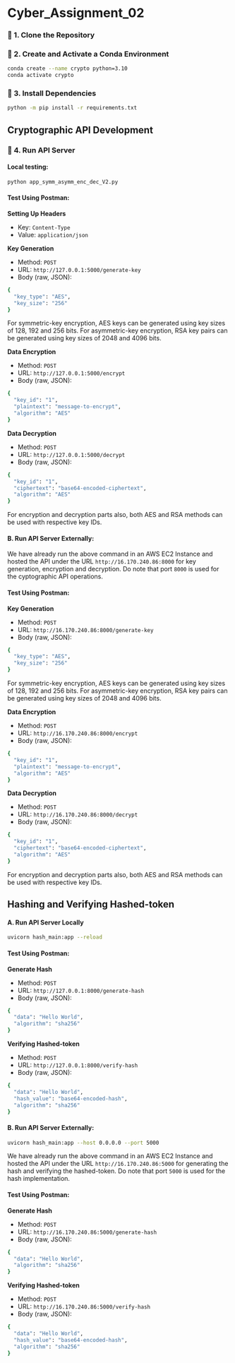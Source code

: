 # Cyber_Assignment_02

### 🔹 1. Clone the Repository

### 🔹 2. Create and Activate a Conda Environment
```bash
conda create --name crypto python=3.10
conda activate crypto
```

### 🔹 3. Install Dependencies
```bash
python -m pip install -r requirements.txt
```

## Cryptographic API Development

### 🔹 4. Run API Server
#### Local testing:
```bash
python app_symm_asymm_enc_dec_V2.py
```
#### **Test Using Postman**:

**Setting Up Headers**
* Key: ```Content-Type```
* Value: ```application/json```
  
**Key Generation**
* Method: ```POST```
* URL: ```http://127.0.0.1:5000/generate-key```
* Body (raw, JSON):
```bash
{
  "key_type": "AES",
  "key_size": "256"
}
```
For symmetric-key encryption, AES keys can be generated using key sizes of 128, 192 and 256 bits. For asymmetric-key encryption, RSA key pairs can be generated using key sizes of 2048 and 4096 bits.

**Data Encryption**
* Method: ```POST```
* URL: ```http://127.0.0.1:5000/encrypt```
* Body (raw, JSON):
```bash
{
  "key_id": "1",
  "plaintext": "message-to-encrypt",
  "algorithm": "AES"
}
```

**Data Decryption**
* Method: ```POST```
* URL: ```http://127.0.0.1:5000/decrypt```
* Body (raw, JSON):
```bash
{
  "key_id": "1",
  "ciphertext": "base64-encoded-ciphertext",
  "algorithm": "AES"
}
```
For encryption and decryption parts also, both AES and RSA methods can be used with respective key IDs.

#### **B. Run API Server Externally**:
We have already run the above command in an AWS EC2 Instance and hosted the API under the URL ```http://16.170.240.86:8000``` for key generation, encryption and decryption. Do note that port `8000` is used for the cyptographic API operations. 

#### **Test Using Postman**:

**Key Generation**
* Method: ```POST```
* URL: ```http://16.170.240.86:8000/generate-key```
* Body (raw, JSON):
```bash
{
  "key_type": "AES",
  "key_size": "256"
}
```
For symmetric-key encryption, AES keys can be generated using key sizes of 128, 192 and 256 bits. For asymmetric-key encryption, RSA key pairs can be generated using key sizes of 2048 and 4096 bits.

**Data Encryption**
* Method: ```POST```
* URL: ```http://16.170.240.86:8000/encrypt```
* Body (raw, JSON):
```bash
{
  "key_id": "1",
  "plaintext": "message-to-encrypt",
  "algorithm": "AES"
}
```

**Data Decryption**
* Method: ```POST```
* URL: ```http://16.170.240.86:8000/decrypt```
* Body (raw, JSON):
```bash
{
  "key_id": "1",
  "ciphertext": "base64-encoded-ciphertext",
  "algorithm": "AES"
}
```
For encryption and decryption parts also, both AES and RSA methods can be used with respective key IDs.

## Hashing and Verifying Hashed-token

#### **A. Run API Server Locally**
```bash
uvicorn hash_main:app --reload
```
#### **Test Using Postman**:

**Generate Hash**
* Method: ```POST```
* URL: ```http://127.0.0.1:8000/generate-hash```
* Body (raw, JSON):
```bash
{
  "data": "Hello World",
  "algorithm": "sha256"
}
```

**Verifying Hashed-token**
* Method: ```POST```
* URL: ```http://127.0.0.1:8000/verify-hash```
* Body (raw, JSON):
```bash
{
  "data": "Hello World",
  "hash_value": "base64-encoded-hash",
  "algorithm": "sha256"
}
```

#### **B. Run API Server Externally**:
```bash
uvicorn hash_main:app --host 0.0.0.0 --port 5000
```
We have already run the above command in an AWS EC2 Instance and hosted the API under the URL ```http://16.170.240.86:5000``` for generating the hash and verifying the hashed-token. Do note that port `5000` is used for the hash implementation. 

#### **Test Using Postman**:

**Generate Hash**
* Method: ```POST```
* URL: ```http://16.170.240.86:5000/generate-hash```
* Body (raw, JSON):
```bash
{
  "data": "Hello World",
  "algorithm": "sha256"
}
```

**Verifying Hashed-token**
* Method: ```POST```
* URL: ```http://16.170.240.86:5000/verify-hash```
* Body (raw, JSON):
```bash
{
  "data": "Hello World",
  "hash_value": "base64-encoded-hash",
  "algorithm": "sha256"
}
```
